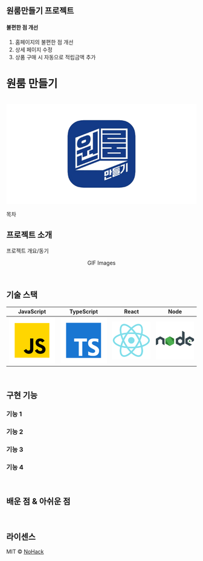 ## 원룸만들기 프로젝트

#### 불편한 점 개선
1. 홈페이지의 불편한 점 개선
2. 상세 페이지 수정
3. 상품 구매 시 자동으로 적립금액 추가

# 원룸 만들기

<p align="center">
  <br>
  <img src="./images/logo.png">
  <br>
</p>

목차

## 프로젝트 소개

<p align="justify">
프로젝트 개요/동기
</p>

<p align="center">
GIF Images
</p>

<br>

## 기술 스택

| JavaScript | TypeScript |  React   |  Node   |
| :--------: | :--------: | :------: | :-----: |
|   ![js]    |   ![ts]    | ![react] | ![node] |

<br>

## 구현 기능

### 기능 1

### 기능 2

### 기능 3

### 기능 4

<br>

## 배운 점 & 아쉬운 점

<p align="justify">

</p>

<br>

## 라이센스

MIT &copy; [NoHack](mailto:lbjp114@gmail.com)

<!-- Stack Icon Refernces -->

[js]: /images/javascript.svg
[ts]: /images/typescript.svg
[react]: /images/react.svg
[node]: /images/node.svg
